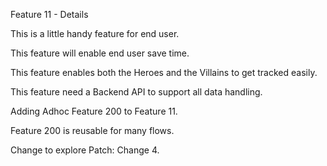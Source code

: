 Feature 11 - Details

This is a little handy feature for end user.

This feature will enable end user save time.

This feature enables both the Heroes and the Villains to get tracked easily.

This feature need a Backend API to support all data handling.

Adding Adhoc Feature 200 to Feature 11.

Feature 200 is reusable for many flows.

Change to explore Patch: Change 4.

